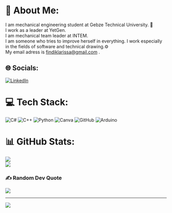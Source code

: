 # 🌻 About Me:
I am mechanical engineering student at Gebze Technical University. 🦋
 <br>I work as a leader at YetGen.<br>I am mechanical team leader at INTEM.<br>I am someone who tries to improve herself in everything. I work especially in the fields of software and technical drawing.⚙️<br>My email adress is findiklarissa@gmail.com . 


## 🌐 Socials:
[![LinkedIn](https://img.shields.io/badge/LinkedIn-%230077B5.svg?logo=linkedin&logoColor=white)](https://linkedin.com/in/https://www.linkedihttps://www.linkedin.com/in/larissaf%C4%B1nd%C4%B1k/n.com/in/larissa-f%C4%B1nd%C4%B1k-3a105524b/) 

# 💻 Tech Stack:
![C#](https://img.shields.io/badge/c%23-%23239120.svg?style=for-the-badge&logo=csharp&logoColor=white) ![C++](https://img.shields.io/badge/c++-%2300599C.svg?style=for-the-badge&logo=c%2B%2B&logoColor=white) ![Python](https://img.shields.io/badge/python-3670A0?style=for-the-badge&logo=python&logoColor=ffdd54) ![Canva](https://img.shields.io/badge/Canva-%2300C4CC.svg?style=for-the-badge&logo=Canva&logoColor=white) ![GitHub](https://img.shields.io/badge/github-%23121011.svg?style=for-the-badge&logo=github&logoColor=white) ![Arduino](https://img.shields.io/badge/-Arduino-00979D?style=for-the-badge&logo=Arduino&logoColor=white)
# 📊 GitHub Stats:
![](https://github-readme-streak-stats.herokuapp.com/?user=larissafndk&theme=dark&hide_border=false)<br/>
![](https://github-readme-stats.vercel.app/api/top-langs/?username=larissafndk&theme=dark&hide_border=false&include_all_commits=true&count_private=true&layout=compact)

### ✍️ Random Dev Quote
![](https://quotes-github-readme.vercel.app/api?type=horizontal&theme=radical)

---
[![](https://visitcount.itsvg.in/api?id=mechvixey&icon=0&color=2)](https://visitcount.itsvg.in)

<!-- Proudly created with GPRM ( https://gprm.itsvg.in ) -->
